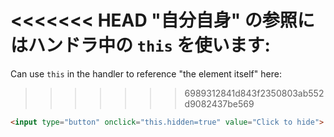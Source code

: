 <<<<<<< HEAD
"自分自身" の参照にはハンドラ中の `this` を使います:
=======
Can use `this` in the handler to reference "the element itself" here:
>>>>>>> 6989312841d843f2350803ab552d9082437be569

```html run height=50
<input type="button" onclick="this.hidden=true" value="Click to hide">
```
